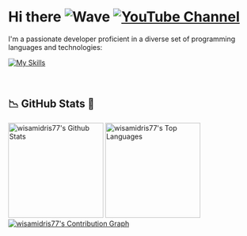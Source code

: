 # Hi there ![Wave](https://img.shields.io/badge/👋-wave-blue) [![YouTube Channel](https://img.shields.io/badge/YouTube%20Channel-FF0000?style=flat&logo=youtube&logoColor=white)](https://youtube.com/@wisamidris)


I'm a passionate developer proficient in a diverse set of programming languages and technologies:

</div>
<div >
  <p>
    <a href="https://skillicons.dev">
      <img src="https://skillicons.dev/icons?i=cs,python,js,ts,go,rust,kotlin,html,css,bootstrap,flask,react,vue,svelte,unity,unreal,godot,docker,kubernetes,ubuntu,aws,azure,githubactions&perline=7" alt="My Skills"/> 
    </a>
  </p>
</div>
<br>

<h2> 📉 GitHub Stats 🌟 </h2>
<div> 
<p>
  <a href="https://github.com/wisamidris77"><img alt="wisamidris77's Github Stats" src="https://github-readme-stats.vercel.app/api/?username=wisamidris77&show_icons=true&include_all_commits=true&count_private=true&theme=material-palenight&hide_border=true&bg_color=1F222E&title_color=03D8F3&icon_color=F8D867&line_height=28&rank_icon=github" height="192px"/></a>
  <a href="https://github.com/wisamidris77"><img alt="wisamidris77's Top Languages" src="https://github-readme-stats.vercel.app/api/top-langs/?username=wisamidris77&langs_count=20&layout=compact&theme=material-palenight&hide_border=true&bg_color=1F222E&title_color=03D8F3&icon_color=F8D866" height="192px"/></a>
  <a href="https://github.com/wisamidris77"><img alt="wisamidris77's Contribution Graph" src="https://github-readme-activity-graph.vercel.app/graph?username=wisamidris77&theme=dracula&bg_color=1F222E&title_color=03D8F3&point=F8D866&line=03D8F3&color=a6accd&hide_border=true&radius=4.5" /></a>
</p>
</div>
<br>

